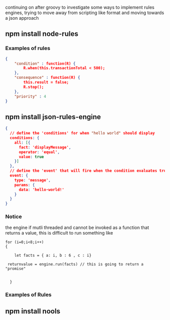 continuing on after groovy to investigate some ways to implement rules engines, trying to move away from scripting like format and moving towards a json approach

## npm install node-rules

### Examples of rules

```json
{
	"condition" : function(R) {
		R.when(this.transactionTotal < 500);
	},
	"consequence" : function(R) {
		this.result = false;
		R.stop();
	},
	"priority" : 4
}  
```


## npm install json-rules-engine
```json
{
  // define the 'conditions' for when "hello world" should display
  conditions: {
    all: [{
      fact: 'displayMessage',
      operator: 'equal',
      value: true
    }]
  },
  // define the 'event' that will fire when the condition evaluates truthy
  event: {
    type: 'message',
    params: {
      data: 'hello-world!'
    }
  }
}
```

### Notice
the engine if mutli threaded and cannot be invoked as a function that returns a value, this is difficult to run something like 

```
for (i=0;i<8;i++)
{
	
	let facts = { a: i, b : 6 , c : i}

 returnvalue = engine.run(facts) // this is going to return a "promise"
 
  
  }

```

### Examples of Rules



## npm install nools



